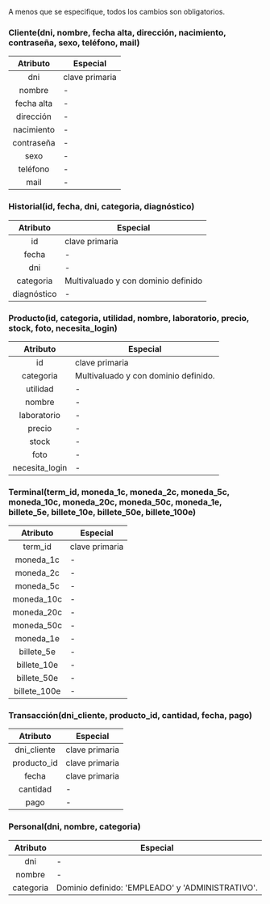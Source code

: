 A menos que se especifique, todos los cambios son obligatorios.

### Cliente(dni, nombre, fecha alta, dirección, nacimiento, contraseña, sexo, teléfono, mail)
|Atributo|Especial|
|:---:|---|
|dni|clave primaria|
|nombre|-|
|fecha alta|-|
|dirección|-|
|nacimiento|-|
|contraseña|-|
|sexo|-|
|teléfono|-|
|mail|-|

### Historial(id, fecha, dni, categoria, diagnóstico)
|Atributo|Especial|
|:---:|---|
|id|clave primaria|
|fecha|-|
|dni|-|
|categoria|Multivaluado y con dominio definido|
|diagnóstico|-|

### Producto(id, categoria, utilidad, nombre, laboratorio, precio, stock, foto, necesita_login)
|Atributo|Especial|
|:---:|---|
|id|clave primaria|
|categoria|Multivaluado y con dominio definido.|
|utilidad|-|
|nombre|-|
|laboratorio|-|
|precio|-|
|stock|-|
|foto|-|
|necesita_login|-|

### Terminal(term_id, moneda_1c, moneda_2c, moneda_5c, moneda_10c, moneda_20c, moneda_50c, moneda_1e, billete_5e, billete_10e, billete_50e, billete_100e)
|Atributo|Especial|
|:---:|---|
|term_id|clave primaria|
|moneda_1c|-|
|moneda_2c|-|
|moneda_5c|-|
|moneda_10c|-|
|moneda_20c|-|
|moneda_50c|-|
|moneda_1e|-|
|billete_5e|-|
|billete_10e|-|
|billete_50e|-|
|billete_100e|-|

### Transacción(dni_cliente, producto_id, cantidad, fecha, pago)
|Atributo|Especial|
|:---:|---|
|dni_cliente|clave primaria|
|producto_id|clave primaria|
|fecha|clave primaria|
|cantidad|-|
|pago|-|

### Personal(dni, nombre, categoria)
|Atributo|Especial|
|:---:|---|
|dni|-|
|nombre|-|
|categoria|Dominio definido: 'EMPLEADO' y 'ADMINISTRATIVO'.|


